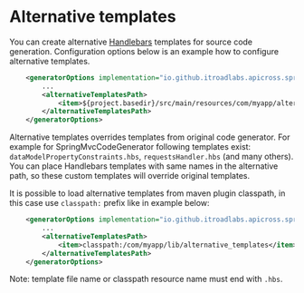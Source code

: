 # Alternative templates
You can create alternative [Handlebars](https://github.com/jknack/handlebars.java) templates for source code generation.
Configuration options below is an example how to configure alternative templates.
```xml
    <generatorOptions implementation="io.github.itroadlabs.apicross.springmvc.SpringMvcCodeGeneratorOptions">
        ...
        <alternativeTemplatesPath>
            <item>${project.basedir}/src/main/resources/com/myapp/alternative_templates</item>
        </alternativeTemplatesPath>
    </generatorOptions>
```
Alternative templates overrides templates from original code generator.
For example for SpringMvcCodeGenerator following templates exist: `dataModelPropertyConstraints.hbs`, `requestsHandler.hbs` (and many others).
You can place Handlebars templates with same names in the alternative path, so these custom templates will override original templates.

It is possible to load alternative templates from maven plugin classpath, in this case use `classpath:` prefix like in example below:
```xml
    <generatorOptions implementation="io.github.itroadlabs.apicross.springmvc.SpringMvcCodeGeneratorOptions">
        ...
        <alternativeTemplatesPath>
            <item>classpath:/com/myapp/lib/alternative_templates</item>
        </alternativeTemplatesPath>
    </generatorOptions>
```
Note: template file name or classpath resource name must end with `.hbs`.